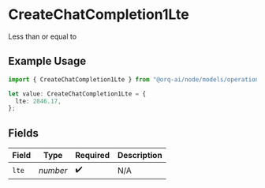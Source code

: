 # CreateChatCompletion1Lte

Less than or equal to

## Example Usage

```typescript
import { CreateChatCompletion1Lte } from "@orq-ai/node/models/operations";

let value: CreateChatCompletion1Lte = {
  lte: 2846.17,
};
```

## Fields

| Field              | Type               | Required           | Description        |
| ------------------ | ------------------ | ------------------ | ------------------ |
| `lte`              | *number*           | :heavy_check_mark: | N/A                |